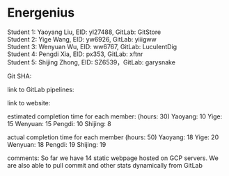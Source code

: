 # Energenius

Student 1: Yaoyang Liu, EID: yl27488, GitLab: GitStore<br/>
Student 2: Yige Wang, EID: yw6926, GitLab: yiiigww<br/>
Student 3: Wenyuan Wu, EID: ww6767, GitLab: LuculentDig<br/>
Student 4: Pengdi Xia, EID: px353, GitLab: xftnr<br/>
Student 5: Shijing Zhong, EID: SZ6539，GitLab: garysnake<br/>

Git SHA: 

link to GitLab pipelines: 

link to website: 

estimated completion time for each member: (hours: 30)
Yaoyang: 10
Yige: 15
Wenyuan: 15
Pengdi: 10
Shijing: 8

actual completion time for each member (hours: 50)
Yaoyang: 18
Yige: 20
Wenyuan: 18
Pengdi: 19
Shijing: 19

comments: So far we have 14 static webpage hosted on GCP servers. We are also able to pull commit and other stats dynamically from GitLab